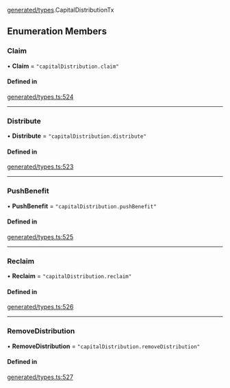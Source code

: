 [generated/types](../../../Modules/Generated/Types.md).CapitalDistributionTx

## Enumeration Members

### Claim

• **Claim** = ``"capitalDistribution.claim"``

#### Defined in

[generated/types.ts:524](https://github.com/PolymeshAssociation/polymesh-sdk/blob/15be87e8/src/generated/types.ts#L524)

___

### Distribute

• **Distribute** = ``"capitalDistribution.distribute"``

#### Defined in

[generated/types.ts:523](https://github.com/PolymeshAssociation/polymesh-sdk/blob/15be87e8/src/generated/types.ts#L523)

___

### PushBenefit

• **PushBenefit** = ``"capitalDistribution.pushBenefit"``

#### Defined in

[generated/types.ts:525](https://github.com/PolymeshAssociation/polymesh-sdk/blob/15be87e8/src/generated/types.ts#L525)

___

### Reclaim

• **Reclaim** = ``"capitalDistribution.reclaim"``

#### Defined in

[generated/types.ts:526](https://github.com/PolymeshAssociation/polymesh-sdk/blob/15be87e8/src/generated/types.ts#L526)

___

### RemoveDistribution

• **RemoveDistribution** = ``"capitalDistribution.removeDistribution"``

#### Defined in

[generated/types.ts:527](https://github.com/PolymeshAssociation/polymesh-sdk/blob/15be87e8/src/generated/types.ts#L527)
